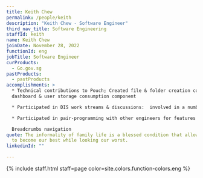 ```yaml
---
title: Keith Chew
permalink: /people/keith
description: "Keith Chew - Software Engineer"
third_nav_title: Software Engineering
staffId: keith
name: Keith Chew
joinDate: November 28, 2022
functionId: eng
jobTitle: Software Engineer
curProducts:
  - Go.gov.sg
pastProducts:
  - pastProducts
accomplishments: >
  * Technical contributions to Pouch; Created file & folder creation components,
  dashboard & user storage consumption component

  * Participated in DIS work streams & discussions:  involved in a number of DIS work streams and discussions as part of the organisation's product discovery phase and pathfinding

  * Participated in pair-programming with other engineers for features such as:

  Breadcrumbs navigation
quote: The informality of family life is a blessed condition that allows us all
  to become our best while looking our worst.
linkedinId: ""

---
```


{% include staff.html staff=page color=site.colors.function-colors.eng %}
